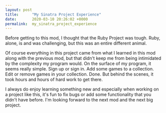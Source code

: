 ```yaml
---
layout: post
title:      "My Sinatra Project Experience"
date:       2020-03-10 20:26:02 +0000
permalink:  my_sinatra_project_experience
---
```



Before getting to this mod, I thought that the Ruby Project was tough. Ruby, alone, is and was challenging, but this was an entire different animal. 

Of course everything in this project came from what I learned in this mod along with the previous mod, but that didn't keep me from being intimidated by the complexity my program would. On the surface of my program, it seems really simple. Sign up or sign in. Add some games to a collection. Edit or remove games in your collection. Done. But behind the scenes, it took hours and hours of hard work to get there. 

I always do enjoy learning something new and especially when working on a project like this, it's fun to fix bugs or add some functionality that you didn't have before. I'm looking forward to the next mod and the next big project.

